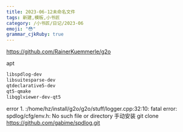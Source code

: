 ```yaml
---
title: 2023-06-12未命名文件 
tags: 新建,模板,小书匠
category: /小书匠/日记/2023-06
emoji: "😳"
grammar_cjkRuby: true
---
```



https://github.com/RainerKuemmerle/g2o

apt 

``` bash
libspdlog-dev
libsuitesparse-dev
qtdeclarative5-dev
qt5-qmake
libqglviewer-dev-qt5
```

error 1. 
:/home/hz/install/g2o/g2o/stuff/logger.cpp:32:10: fatal error: spdlog/cfg/env.h: No such file or directory
手动安装
git clone https://github.com/gabime/spdlog.git